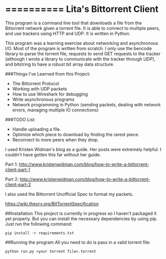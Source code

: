 ==========
Lita's Bittorrent Client
==========

This program is a command line tool that downloads a file from the Bittorrent network given a torrent file. It is able to connect to multiple peers, and use trackers using HTTP and UDP. It is written in Python.

This program was a learning exercise about networking and asynchronous I/O. Most of the program is written from scratch. I only use the bencode library to parse the torrent file, requests to send GET requests to the tracker (although I wrote a library to communicate with the tracker through UDP), and bitstring to have a robust bit array data structure.

###Things I've Learned from this Project:
* The Bittorrent Protocol 
* Working with UDP packets
* How to use Wireshark for debugging
* Write asynchronous programs
* Network programming in Python (sending packets, dealing with network errors, managing multiple IO connections)

###TODO List:
* Handle uploading a file.
* Optimize which piece to download by finding the rarest piece.
* Reconnect to more peers when they drop.

I used Kristen Widman's blog as a guide. Her posts were extremely helpful. 
I couldn't have gotten this far without her guide.

Part 1:
http://www.kristenwidman.com/blog/how-to-write-a-bittorrent-client-part-1

Part 2:
http://www.kristenwidman.com/blog/how-to-write-a-bittorrent-client-part-2

I also used the Bittorrent Unofficial Spec to format my packets.

https://wiki.theory.org/BitTorrentSpecification

##Installation
This project is currently in progress so I haven't packaged it yet properly.
But you can install the necessary dependencies by using pip. Just run the following command:

`pip install -r requirements.txt`

##Running the program
All you need to do is pass in a valid torrent file:

`python run.py <your torrent file>.torrent`
